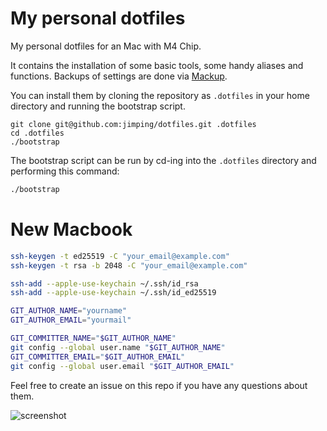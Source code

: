 # My personal dotfiles

My personal dotfiles for an Mac with M4 Chip.

It contains the installation of some basic tools, some handy aliases and functions. Backups of settings are done via [Mackup](https://github.com/lra/mackup).

You can install them by cloning the repository as `.dotfiles` in your home directory and running the bootstrap script.

```
git clone git@github.com:jimping/dotfiles.git .dotfiles
cd .dotfiles
./bootstrap
```

The bootstrap script can be run by cd-ing into the `.dotfiles` directory and performing this command:

```bash
./bootstrap
```

# New Macbook

```bash
ssh-keygen -t ed25519 -C "your_email@example.com"
ssh-keygen -t rsa -b 2048 -C "your_email@example.com"

ssh-add --apple-use-keychain ~/.ssh/id_rsa
ssh-add --apple-use-keychain ~/.ssh/id_ed25519

GIT_AUTHOR_NAME="yourname"
GIT_AUTHOR_EMAIL="yourmail"

GIT_COMMITTER_NAME="$GIT_AUTHOR_NAME"
git config --global user.name "$GIT_AUTHOR_NAME"
GIT_COMMITTER_EMAIL="$GIT_AUTHOR_EMAIL"
git config --global user.email "$GIT_AUTHOR_EMAIL"
```

Feel free to create an issue on this repo if you have any questions about them.

![screenshot](https://jimping.github.io/dotfiles/screenshot.png)
